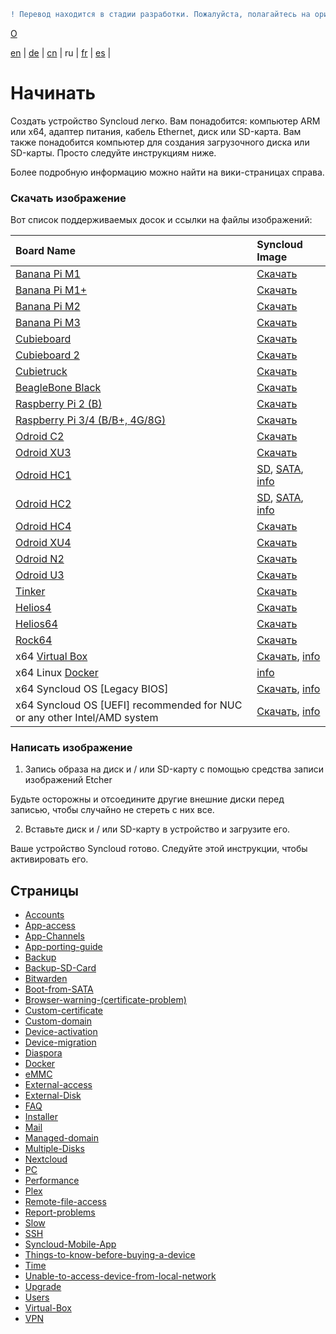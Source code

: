 ```diff
! Перевод находится в стадии разработки. Пожалуйста, полагайтесь на оригинальную версию на английском языке.
```

[О](https://github.com/syncloud/docs)

[en](https://github.com/syncloud/platform/wiki) | 
[de](https://github.com/syncloud/docs/blob/master/de/index.md) | 
[cn](https://github.com/syncloud/docs/blob/master/cn/index.md) | 
ru | 
[fr](https://github.com/syncloud/docs/blob/master/fr/index.md) | 
[es](https://github.com/syncloud/docs/blob/master/es/index.md) | 

# Начинать

Создать устройство Syncloud легко. Вам понадобится: компьютер ARM или x64, адаптер питания, кабель Ethernet, диск или SD-карта. Вам также понадобится компьютер для создания загрузочного диска или SD-карты. Просто следуйте инструкциям ниже.

Более подробную информацию можно найти на вики-страницах справа.

### Скачать изображение

Вот список поддерживаемых досок и ссылки на файлы изображений:


|Board Name|Syncloud Image|
|:---|:---|
|[Banana Pi M1](https://www.banana-pi.org/)|[Скачать](https://github.com/syncloud/platform/releases/download/21.10/syncloud-bananapim1-21.10.img.xz)|
|[Banana Pi M1+](https://www.banana-pi.org/)|[Скачать](https://github.com/syncloud/platform/releases/download/21.10/syncloud-bananapim1-21.10.img.xz)|
|[Banana Pi M2](https://www.banana-pi.org/)|[Скачать](https://github.com/syncloud/platform/releases/download/21.10/syncloud-bananapim2-21.10.img.xz)|
|[Banana Pi M3](https://www.banana-pi.org/)|[Скачать](https://github.com/syncloud/platform/releases/download/21.10/syncloud-bananapim3-21.10.img.xz)|
|[Cubieboard](cubieboard.org)|[Скачать](https://github.com/syncloud/platform/releases/download/21.10/syncloud-cubieboard-21.10.img.xz)|
|[Cubieboard 2](cubieboard.org)|[Скачать](https://github.com/syncloud/platform/releases/download/21.10/syncloud-cubieboard2-21.10.img.xz)|
|[Cubietruck](cubieboard.org)|[Скачать](https://github.com/syncloud/platform/releases/download/21.10/syncloud-cubietruck-21.10.img.xz)|
|[BeagleBone Black](http://beagleboard.org/Products/BeagleBone+Black)|[Скачать](https://github.com/syncloud/platform/releases/download/21.10/syncloud-beagleboneblack-21.10.img.xz)|
|[Raspberry Pi 2 (B)](http://www.raspberrypi.org/)|[Скачать](https://github.com/syncloud/platform/releases/download/21.10/syncloud-beagleboneblack-21.10.img.xz)|
|[Raspberry Pi 3/4 (B/B+, 4G/8G)](http://www.raspberrypi.org/)|[Скачать](https://github.com/syncloud/platform/releases/download/21.10/syncloud-raspberrypi-21.10.img.xz)|
|[Odroid C2](https://www.hardkernel.com/shop/odroid-c2)|[Скачать](https://github.com/syncloud/platform/releases/download/21.10/syncloud-odroid-c2-21.10.img.xz)|
|[Odroid XU3](https://www.hardkernel.com/shop/odroid-xu3)|[Скачать](https://github.com/syncloud/platform/releases/download/21.10/syncloud-odroid-xu3and4-21.10.img.xz)|
|[Odroid HC1](https://www.hardkernel.com/shop/odroid-hc1-home-cloud-one)|[SD](https://github.com/syncloud/platform/releases/download/21.10/syncloud-odroid-xu3and4-sd-21.10.img.xz), [SATA](https://github.com/syncloud/platform/releases/download/21.10/syncloud-odroid-xu3and4-21.10.img.xz), [info](https://github.com/syncloud/docs/blob/master/ru/content/Boot-from-SATA.md)|
|[Odroid HC2](https://www.hardkernel.com/shop/odroid-hc2-home-cloud-two)|[SD](https://github.com/syncloud/platform/releases/download/21.10/syncloud-odroid-xu3and4-sd-21.10.img.xz), [SATA](https://github.com/syncloud/platform/releases/download/21.10/syncloud-odroid-xu3and4-21.10.img.xz), [info](https://github.com/syncloud/docs/blob/master/ru/content/Boot-from-SATA.md)|
|[Odroid HC4](https://www.hardkernel.com/shop/odroid-hc4)|[Скачать](https://github.com/syncloud/platform/releases/download/21.10/syncloud-odroid-hc4-21.10.img.xz)|
|[Odroid XU4](https://www.hardkernel.com/shop/odroid-xu4-special-price)|[Скачать](https://github.com/syncloud/platform/releases/download/21.10/syncloud-odroid-xu3and4-21.10.img.xz)|
|[Odroid N2](https://www.hardkernel.com/shop/odroid-n2-with-4gbyte-ram)|[Скачать](https://github.com/syncloud/platform/releases/download/21.10/syncloud-odroid-n2-21.10.img.xz)|
|[Odroid U3](https://www.hardkernel.com/shop/odroid-u3)|[Скачать](https://github.com/syncloud/platform/releases/download/21.10/syncloud-odroid-u3-21.10.img.xz)|
|[Tinker](https://www.asus.com/uk/Single-Board-Computer/Tinker-Board)|[Скачать](https://github.com/syncloud/platform/releases/download/21.10/syncloud-tinker-21.10.img.xz)|
|[Helios4](http://kobol.io/helios4)|[Скачать](https://github.com/syncloud/platform/releases/download/21.10/syncloud-helios4-21.10.img.xz)|
|[Helios64](http://kobol.io/helios64)|[Скачать](https://github.com/syncloud/platform/releases/download/21.10/syncloud-helios64-21.10.img.xz)|
|[Rock64](https://www.pine64.org/)|[Скачать](https://github.com/syncloud/platform/releases/download/21.10/syncloud-rock64-21.10.img.xz)|
|x64 [Virtual Box](https://www.virtualbox.org/wiki/Downloads)|[Скачать](https://github.com/syncloud/platform/releases/download/21.10/syncloud-amd64-21.10.vdi.xz), [info](https://github.com/syncloud/docs/blob/master/ru/content/Virtual-Box.md)|
|x64 Linux [Docker](https://www.docker.com/)|[info](https://github.com/syncloud/docs/blob/master/ru/content/Docker.md)|
|x64 Syncloud OS [Legacy BIOS]|[Скачать](https://github.com/syncloud/platform/releases/download/21.10/syncloud-amd64-21.10.img.xz), [info](https://github.com/syncloud/docs/blob/master/ru/content/PC.md)|
|x64 Syncloud OS [UEFI] recommended for NUC or any other Intel/AMD system|[Скачать](https://github.com/syncloud/platform/releases/download/21.10/syncloud-amd64-uefi-21.10.img.xz), [info](https://github.com/syncloud/docs/blob/master/ru/content/PC.md)|

### Написать изображение

1. Запись образа на диск и / или SD-карту с помощью средства записи изображений Etcher

Будьте осторожны и отсоедините другие внешние диски перед записью, чтобы случайно не стереть с них все.

2. Вставьте диск и / или SD-карту в устройство и загрузите его.

Ваше устройство Syncloud готово. Следуйте этой инструкции, чтобы активировать его.

## Страницы

* [Accounts](https://github.com/syncloud/docs/blob/master/ru/content/Accounts.md)
* [App-access](https://github.com/syncloud/docs/blob/master/ru/content/App-access.md)
* [App-Channels](https://github.com/syncloud/docs/blob/master/ru/content/App-Channels.md)
* [App-porting-guide](https://github.com/syncloud/docs/blob/master/ru/content/App-porting-guide.md)
* [Backup](https://github.com/syncloud/docs/blob/master/ru/content/Backup.md)
* [Backup-SD-Card](https://github.com/syncloud/docs/blob/master/ru/content/Backup-SD-Card.md)
* [Bitwarden](https://github.com/syncloud/docs/blob/master/ru/content/Bitwarden.md)
* [Boot-from-SATA](https://github.com/syncloud/docs/blob/master/ru/content/Boot-from-SATA.md)
* [Browser-warning-(certificate-problem)](https://github.com/syncloud/docs/blob/master/ru/content/Browser-warning-(certificate-problem).md)
* [Custom-certificate](https://github.com/syncloud/docs/blob/master/ru/content/Custom-certificate.md)
* [Custom-domain](https://github.com/syncloud/docs/blob/master/ru/content/Custom-domain.md)
* [Device-activation](https://github.com/syncloud/docs/blob/master/ru/content/Device-activation.md)
* [Device-migration](https://github.com/syncloud/docs/blob/master/ru/content/Device-migration.md)
* [Diaspora](https://github.com/syncloud/docs/blob/master/ru/content/Diaspora.md)
* [Docker](https://github.com/syncloud/docs/blob/master/ru/content/Docker.md)
* [eMMC](https://github.com/syncloud/docs/blob/master/ru/content/eMMC.md)
* [External-access](https://github.com/syncloud/docs/blob/master/ru/content/External-access.md)
* [External-Disk](https://github.com/syncloud/docs/blob/master/ru/content/External-Disk.md)
* [FAQ](https://github.com/syncloud/docs/blob/master/ru/content/FAQ.md)
* [Installer](https://github.com/syncloud/docs/blob/master/ru/content/Installer.md)
* [Mail](https://github.com/syncloud/docs/blob/master/ru/content/Mail.md)
* [Managed-domain](https://github.com/syncloud/docs/blob/master/ru/content/Managed-domain.md)
* [Multiple-Disks](https://github.com/syncloud/docs/blob/master/ru/content/Multiple-Disks.md)
* [Nextcloud](https://github.com/syncloud/docs/blob/master/ru/content/Nextcloud.md)
* [PC](https://github.com/syncloud/docs/blob/master/ru/content/PC.md)
* [Performance](https://github.com/syncloud/docs/blob/master/ru/content/Performance.md)
* [Plex](https://github.com/syncloud/docs/blob/master/ru/content/Plex.md)
* [Remote-file-access](https://github.com/syncloud/docs/blob/master/ru/content/Remote-file-access.md)
* [Report-problems](https://github.com/syncloud/docs/blob/master/ru/content/Report-problems.md)
* [Slow](https://github.com/syncloud/docs/blob/master/ru/content/Slow.md)
* [SSH](https://github.com/syncloud/docs/blob/master/ru/content/SSH.md)
* [Syncloud-Mobile-App](https://github.com/syncloud/docs/blob/master/ru/content/Syncloud-Mobile-App.md)
* [Things-to-know-before-buying-a-device](https://github.com/syncloud/docs/blob/master/ru/content/Things-to-know-before-buying-a-device.md)
* [Time](https://github.com/syncloud/docs/blob/master/ru/content/Time.md)
* [Unable-to-access-device-from-local-network](https://github.com/syncloud/docs/blob/master/ru/content/Unable-to-access-device-from-local-network.md)
* [Upgrade](https://github.com/syncloud/docs/blob/master/ru/content/Upgrade.md)
* [Users](https://github.com/syncloud/docs/blob/master/ru/content/Users.md)
* [Virtual-Box](https://github.com/syncloud/docs/blob/master/ru/content/Virtual-Box.md)
* [VPN](https://github.com/syncloud/docs/blob/master/ru/content/VPN.md)
